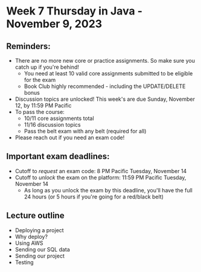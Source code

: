 # Week 7 Thursday in Java - November 9, 2023

## Reminders:
- There are no more new core or practice assignments.  So make sure you catch up if you're behind!
    - You need at least 10 valid core assignments submitted to be eligible for the exam
    - Book Club highly recommended - including the UPDATE/DELETE bonus
- Discussion topics are unlocked!  This week's are due Sunday, November 12, by 11:59 PM Pacific
- To pass the course:
    - 10/11 core assignments total
    - 11/16 discussion topics
    - Pass the belt exam with any belt (required for all)
- Please reach out if you need an exam code!

## Important exam deadlines:
- Cutoff to *request* an exam code: 8 PM Pacific Tuesday, November 14
- Cutoff to *unlock* the exam on the platform: 11:59 PM Pacific Tuesday, November 14
    - As long as you unlock the exam by this deadline, you'll have the full 24 hours (or 5 hours if you're going for a red/black  belt)

## Lecture outline
- Deploying a project
- Why deploy?
- Using AWS
- Sending our SQL data
- Sending our project
- Testing